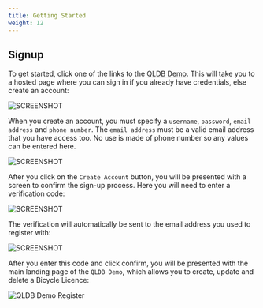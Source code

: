 ```yaml
---
title: Getting Started
weight: 12
---
```


## Signup

To get started, click one of the links to the [QLDB Demo](https://qldbdemo.com). This will take you to a hosted page where you can sign in if you already have credentials, else create an account:

![SCREENSHOT](/images/qldbdemo-signin.png)

When you create an account, you must specify a `username`, `password`, `email address` and `phone number`. The `email address` must be a valid email address that you have access too. No use is made of phone number so any values can be entered here.

![SCREENSHOT](/images/qldbdemo-create-account.png)

After you click on the `Create Account` button, you will be presented with a screen to confirm the sign-up process. Here you will need to enter a verification code:

![SCREENSHOT](/images/qldbdemo-confirm-signup.png)

The verification will automatically be sent to the email address you used to register with:

![SCREENSHOT](/images/qldbdemo-verification-code.png)

After you enter this code and click confirm, you will be presented with the main landing page of the `QLDB Demo`, which allows you to create, update and delete a Bicycle Licence:

![QLDB Demo Register](/images/qldbdemo-register.png)

